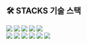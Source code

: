   ## 🛠️ STACKS 기술 스택 
  
<img src="https://img.shields.io/badge/JAVA-F47D31?style=for-the-badge"/> <img src="https://img.shields.io/badge/Kotlin-7F52FF?style=for-the-badge&logo=Kotlin&logoColor=white"/> <img src="https://img.shields.io/badge/Spring-6DB33F?style=for-the-badge&logo=Spring&logoColor=white"/>  <img src="https://img.shields.io/badge/Oracle-F80000?style=for-the-badge&logo=Oracle&logoColor=white"/> <img src="https://img.shields.io/badge/Mybatis-26689A?style=for-the-badge"/> <br>
  <img src="https://img.shields.io/badge/Javascript-F7DF1E?style=for-the-badge&logo=JavaScript&logoColor=white"/> <img src="https://img.shields.io/badge/HTML5-E34F26?style=for-the-badge&logo=HTML5&logoColor=white"/> <img src="https://img.shields.io/badge/CSS3-1572B6?style=for-the-badge&logo=CSS3&logoColor=white"/> <img src="https://img.shields.io/badge/Ajax-40AEF0?style=for-the-badge"/> <img src="https://img.shields.io/badge/Apache Tomcat-F8DC75?style=for-the-badge&logo=ApacheTomcat&logoColor=white"/> <img src="https://img.shields.io/badge/Git-181717?style=for-the-badge&logo=GitHub&logoColor=white"/>

<br/><br/>



